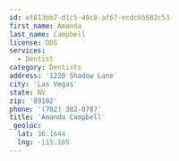 ```yaml
---
id: ef813bb7-d1c5-49c8-af67-ecdc65682c53
first_name: Amanda
last_name: Campbell
license: DDS
services:
  - Dentist
category: Dentists
address: '1220 Shadow Lane'
city: 'Las Vegas'
state: NV
zip: '89102'
phone: '(702) 382-0787'
title: 'Amanda Campbell'
_geoloc:
  lat: 36.1644
  lng: -115.165
---
```

